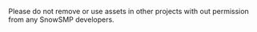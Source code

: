 Please do not remove or use assets in other projects with out permission from any SnowSMP developers. 
